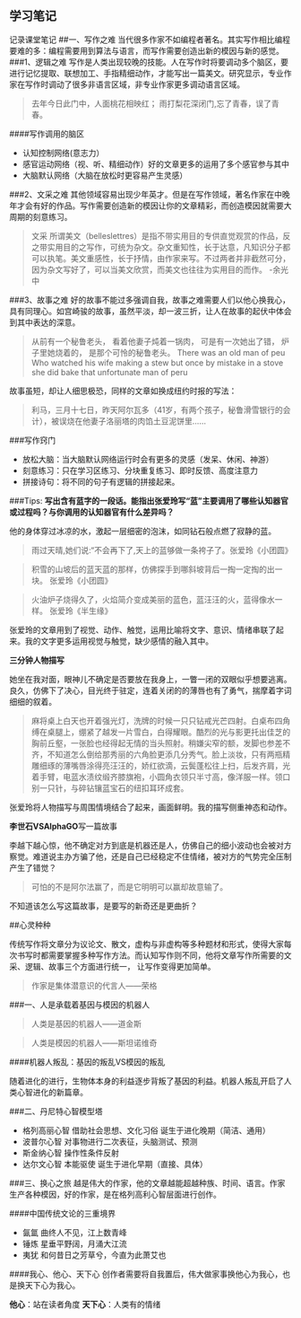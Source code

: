 ## 学习笔记

 记录课堂笔记
##一、写作之难
当代很多作家不如编程者著名。其实写作相比编程要难的多：编程需要用到算法与语言，而写作需要创造出新的模因与新的感觉。
###1、逻辑之难
写作是人类出现较晚的技能。人在写作时将要调动多个脑区，要进行记忆提取、联想加工、手指精细动作，才能写出一篇美文。研究显示，专业作家在写作时调动了很多非语言区域，非专业作家更多调动语言区域。

>去年今日此门中，人面桃花相映红； 雨打梨花深闭门,忘了青春，误了青春。

####写作调用的脑区
+ 认知控制网络(意志力）
+ 感官运动网络（视、听、精细动作）好的文章更多的运用了多个感官参与其中
+ 大脑默认网络（大脑在放松时更容易产生灵感）

###2、文采之难
其他领域容易出现少年英才。但是在写作领域，著名作家在中晚年才会有好的作品。写作需要创造新的模因让你的文章精彩，而创造模因就需要大周期的刻意练习。
>文采 所谓美文（belleslettres）是指不带实用目的专供直觉观赏的作品，反之带实用目的之写作，可统为杂文。杂文重知性，长于达意，凡知识分子都可以执笔。美文重感性，长于抒情，由作家来写。不过两者并非截然可分，因为杂文写好了，可以当美文欣赏，而美文也往往为实用目的而作。 -余光中

###3、故事之难
好的故事不能过多强调自我，故事之难需要人们以他心换我心，具有同理心。如宫崎骏的故事，虽然平淡，却一波三折，让人在故事的起伏中体会到其中表达的深意。
>从前有一个秘鲁老头， 看着他妻子炖着一锅肉， 可是有一次她出了错， 炉子里她烧着的， 是那个可怜的秘鲁老头。 There was an old man of peu Who watched his wife making a stew but once by mistake in a stove she did bake that unfortunate man of peru

故事虽短，却让人细思极恐，同样的文章如换成纽约时报的写法：
>利马，三月十七日，昨天阿尔瓦多（41岁，有两个孩子，秘鲁滑雪银行的会计），被误烧在他妻子洛丽塔的肉馅土豆泥饼里……

###写作窍门
+ 放松大脑：当大脑默认网络运行时会有更多的灵感（发呆、休闲、神游）
+ 刻意练习：只在学习区练习、分块重复练习、即时反馈、高度注意力
+ 拼接诗句：将不同的句子有逻辑的拼接起来。

###Tips:
**写出含有蓝字的一段话。能指出张爱玲写“蓝”主要调用了哪些认知器官或过程吗？与你调用的认知器官有什么差异吗？**

他的身体穿过冰凉的水，激起一层细密的泡沫，如同钻石般点燃了寂静的蓝。
>雨过天晴,她们说:“不会再下了,天上的蓝够做一条袴子了。张爱玲《小团圆》

>积雪的山坡后的蓝天蓝的那样，仿佛探手到哪斜坡背后一掏一定掏的出一块。 张爱玲《小团圆》

>火油炉子烧得久了，火焰简介变成美丽的蓝色，蓝汪汪的火，蓝得像水一样。  张爱玲《半生缘》

张爱玲的文章用到了视觉、动作、触觉，运用比喻将文字、意识、情绪串联了起来。我的文字更多运用视觉与触觉，缺少感情的融入其中。

**三分钟人物描写**

她坐在我对面，眼神儿不确定是否要放在我身上，一瞥一闭的双眼似乎想要逃离。良久，仿佛下了决心，目光终于驻定，连着关闭的的薄唇也有了勇气，揣摩着字词细细的叙着。

>麻将桌上白天也开着强光灯，洗牌的时候一只只钻戒光芒四射。白桌布四角缚在桌腿上，绷紧了越发一片雪白，白得耀眼。酷烈的光与影更托出佳芝的胸前丘壑，一张脸也经得起无情的当头照射。稍嫌尖窄的额，发脚也参差不齐，不知道怎么倒给那秀丽的六角脸更添几分秀气。脸上淡妆，只有两瓶精雕细琢的薄嘴唇涂得亮汪汪的，娇红欲滴，云鬓蓬松往上扫，后发齐肩，光着手臂，电蓝水渍纹缎齐膝旗袍，小圆角衣领只半寸高，像洋服一样。领口别一只针，与碎钻镶蓝宝石的纽扣耳环成套。

张爱玲将人物描写与周围情境结合了起来，画面鲜明。我的描写侧重神态和动作。

**李世石VSAlphaGO**写一篇故事

李越下越心惊，他不确定对方到底是机器还是人，仿佛自己的细小波动也会被对方察觉。难道说主办方骗了他，还是自己已经稳定不住情绪，被对方的气势完全压制产生了错觉？

>可怕的不是阿尔法赢了，而是它明明可以赢却故意输了。

不知道该怎么写这篇故事，是要写的新奇还是更曲折？


 
##心灵种种
 
 传统写作将文章分为议论文、散文，虚构与非虚构等多种题材和形式，使得大家每次书写时都需要掌握多种写作方法。而认知写作则不同，他将文章写作所需要的文采、逻辑、故事三个方面进行统一，
 让写作变得更加简单。
 
 >作家是集体潜意识的代言人——荣格
 
###一、人是承载着基因与模因的机器人
 >人类是基因的机器人——道金斯 
 
 >人类是模因的机器人——斯坦诺维奇
 
####机器人叛乱：基因的叛乱VS模因的叛乱
 
 随着进化的进行，生物体本身的利益逐步背叛了基因的利益。机器人叛乱开启了人类心智进化的新篇章。
 
###二、丹尼特心智模型塔
+ 格列高丽心智   借助社会思想、文化习俗                                  诞生于进化晚期（简洁、通用） 
+ 波普尔心智   对事物进行二次表征，头脑测试、预测
+ 斯金纳心智   操作性条件反射
+ 达尔文心智   本能驱使                                                  诞生于进化早期（直接、具体）

###三、换心之旅
越是伟大的作家，他的文章越能超越种族、时间、语言。作家生产各种模因，好的作家，是在格列高利心智层面进行创作。

####中国传统文论的三重境界
+ 氤氲        曲终人不见，江上数青峰
+ 锤炼        星垂平野阔，月涌大江流
+ 夷犹        和何昔日之芳草兮，今直为此萧艾也

####我心、他心、天下心
创作者需要将自我置后，伟大做家事换他心为我心，也是换天下心为我心。

**他心**：站在读者角度               **天下心**：人类有的情绪                    
